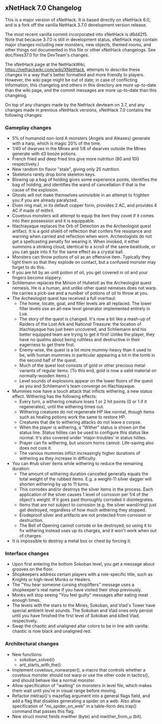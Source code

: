 ## xNetHack 7.0 Changelog

This is a major version of xNetHack. It is based directly on xNetHack 6.0, and
is a fork off the vanilla NetHack 3.7.0 development version release.

The most recent vanilla commit incorporated into xNetHack is d6d42f5. Note that
because 3.7.0 is still in development status, xNetHack may contain major changes
including new monsters, new objects, themed rooms, and other things *not*
documented in this file or other xNetHack changelogs. See doc/fixes37.0 for the
DevTeam's changes.

The xNetHack page at the NetHackWiki, https://nethackwiki.com/wiki/XNetHack,
attempts to describe these changes in a way that's better formatted and more
friendly to players. However, the wiki page might be out of date; in case of
conflicting information, this changelog and others in this directory are more
up-to-date than the wiki page, and the commit messages are more up-to-date than
this changelog.

On top of any changes made by the NetHack devteam on 3.7, and any changes
made in previous xNetHack versions, xNetHack 7.0 contains the following
changes:

### Gameplay changes

- 5% of humanoid non-lord A monsters (Angels and Aleaxes) generate with a harp,
  which is magic 20% of the time.
- 1/40 of dwarves in the Mines and 1/8 of dwarves outside the Mines generate
  with d3 booze potions.
- French fried and deep fried tins give more nutrition (80 and 100
  respectively.)
- New random tin flavor "stale", giving only 25 nutrition.
- Skeletons rarely drop bone skeleton keys.
- Blowing up a bag of holding gives some experience points, identifies the bag
  of holding, and identifies the wand of cancellation if that is the cause of
  the explosion.
- Ghosts will not make themselves uninvisible in an attempt to frighten you if
  you are already paralyzed.
- Elven ring mail, in its default copper form, provides 2 AC, and provides 4 AC
  if made of mithril.
- Covetous monsters will attempt to equip the item they covet if it comes into
  their possession and it is equippable.
- Itlachiayaque replaces the Orb of Detection as the Archeologist quest
  artifact. It is a gold shield of reflection that confers fire resistance
  and warning when carried and reflection when worn. Archeologists do not get
  a spellcasting penalty for wearing it. When invoked, it either summons a
  stinking cloud, identical to a scroll of the same beatitude, or you can gaze
  into it for the same effect as a crystal ball.
- Monsters can throw potions of oil as an offensive item. Typically they light
  them so that they explode on contact, but a confused monster may forget to do
  this.
- If you are hit by an unlit potion of oil, you get covered in oil and your
  fingers become slippery.
- Schliemann replaces the Minion of Huhetotl as the Archeologist quest nemesis.
  He is a human, and unlike other quest nemeses does not warp. He carries a
  pick-axe and a number of potions of oil to throw at you.
- The Archeologist quest has received a full overhaul:
  - The home, locate, goal, and filler levels are all replaced. The lower filler
    levels use an all-new level generator implemented entirely in Lua.
  - The story of the quest is changed. It's now a bit like a mash-up of Raiders
    of the Lost Ark and National Treasure: the location of Itlachiayaque has
    just been uncovered, and Schliemann and his better equipped team are trying
    to get it first! Unlike the player, they have no qualms about being ruthless
    and destructive in their eagerness to get there first.
  - Enemy-wise, the quest is a lot more mummy-heavy than it used to be, with
    human mummies in particular appearing a lot in the tomb in the second half
    of the quest.
  - Much of the quest loot consists of gold or other precious metal variants of
    regular items. (To this end, gold is now a valid material on normally-wooden
    items.)
  - Level sounds of explosions appear on the lower floors of the quest as you
    and Schliemann's team converge on Itlachiayaque.
- Mummies now have a touch attack that inflicts withering, a new status effect.
  Withering has the following effects:
  - Every turn, a withering creature loses 1 or 2 hit points (0 or 1 if it
    regenerates), until the withering times out.
  - Withering creatures do not regenerate HP like normal, though items such as
    healing potions work the same to restore HP.
  - Creatures that die to withering attacks do not leave a corpse.
  - When the player is withering, a "Wither" status is shown on the status line.
    Status hilites can be used to configure this status like normal. It's also
    covered under 'major-troubles' in status hilites.
  - Prayer can fix withering, but unicorn horns cannot. Life-saving also does
    not cure it.
  - The various mummies inflict increasingly higher durations of withering as
    they increase in difficulty.
- You can #rub silver items while withering to reduce the remaining duration:
  - The amount of withering duration cancelled generally equals the total weight
    of the rubbed items. E.g. a weight-11 silver dagger will shorten withering
    by up to 11 turns.
  - This corrodes and/or destroys the silver items in the process. Each
    application of the silver causes 1 level of corrosion per 1/4 of the
    object's weight. If it goes past thoroughly corroded it disintegrates.
  - Items that are not subject to corrosion (e.g. the silver wand/ring) just get
    destroyed, regardless of how much withering they stopped.
  - Erodeproof silver and artifacts are not protected from corrosion or
    destruction.
  - The Bell of Opening cannot corrode or be destroyed, so using it to fix
    withering instead uses up its charges, and it won't work when out of
    charges.
- It is impossible to destroy a metal box or chest by forcing it.

### Interface changes

- Upon first entering the bottom Sokoban level, you get a message about grooves
  on the floor.
- Shopkeepers address certain players with a role-specific title, such as
  Knights or high-level Monks or Healers.
- The "You hear someone cursing shoplifters" message uses a shopkeeper's real
  name if you have visited their shop previously.
- Monks will stop seeing "You feel guilty" messages after eating meat enough
  times.
- The levels with the stairs to the Mines, Sokoban, and Vlad's Tower have
  special ambient level sounds. The Sokoban and Vlad ones only persist until you
  have finished the first level of Sokoban and killed Vlad, respectively.
- Swap the chaotic and unaligned altar colors to be in line with vanilla:
  chaotic is now black and unaligned red.

### Architectural changes

- New functions:
  - sokoban_solved()
  - arti_starts_with_the()
- Implement covetous_nonwarper(), a macro that controls whether a covetous
  monster should not warp or use the other code in tactics(), and should behave
  like a normal monster.
- Allow specification of "waiting" on monsters in level file, which makes them
  wait until you're in visual range before moving.
- Refactor mktrap()'s mazeflag argument into a general flags field, and add a
  flag that disables generating a spider on a web. Also allow specification of
  "no_spider_on_web" in a table-form des.trap() command that passes this flag.
- New struct monst fields mwither (byte) and mwither_from_u (bit).
